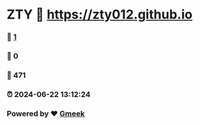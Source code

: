 # ZTY :link: https://zty012.github.io 
### :page_facing_up: [1](https://zty012.github.io/tag.html) 
### :speech_balloon: 0 
### :hibiscus: 471 
### :alarm_clock: 2024-06-22 13:12:24 
### Powered by :heart: [Gmeek](https://github.com/Meekdai/Gmeek)
